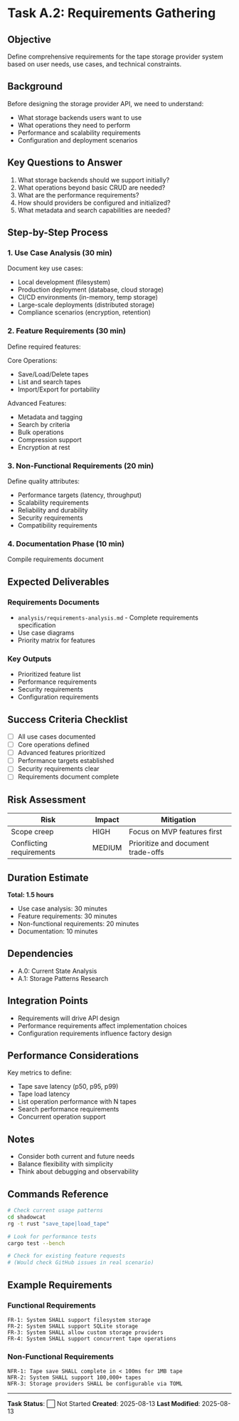 # Task A.2: Requirements Gathering

## Objective

Define comprehensive requirements for the tape storage provider system based on user needs, use cases, and technical constraints.

## Background

Before designing the storage provider API, we need to understand:
- What storage backends users want to use
- What operations they need to perform
- Performance and scalability requirements
- Configuration and deployment scenarios

## Key Questions to Answer

1. What storage backends should we support initially?
2. What operations beyond basic CRUD are needed?
3. What are the performance requirements?
4. How should providers be configured and initialized?
5. What metadata and search capabilities are needed?

## Step-by-Step Process

### 1. Use Case Analysis (30 min)
Document key use cases:

- Local development (filesystem)
- Production deployment (database, cloud storage)
- CI/CD environments (in-memory, temp storage)
- Large-scale deployments (distributed storage)
- Compliance scenarios (encryption, retention)

### 2. Feature Requirements (30 min)
Define required features:

Core Operations:
- Save/Load/Delete tapes
- List and search tapes
- Import/Export for portability

Advanced Features:
- Metadata and tagging
- Search by criteria
- Bulk operations
- Compression support
- Encryption at rest

### 3. Non-Functional Requirements (20 min)
Define quality attributes:

- Performance targets (latency, throughput)
- Scalability requirements
- Reliability and durability
- Security requirements
- Compatibility requirements

### 4. Documentation Phase (10 min)
Compile requirements document

## Expected Deliverables

### Requirements Documents
- `analysis/requirements-analysis.md` - Complete requirements specification
- Use case diagrams
- Priority matrix for features

### Key Outputs
- Prioritized feature list
- Performance requirements
- Security requirements
- Configuration requirements

## Success Criteria Checklist

- [ ] All use cases documented
- [ ] Core operations defined
- [ ] Advanced features prioritized
- [ ] Performance targets established
- [ ] Security requirements clear
- [ ] Requirements document complete

## Risk Assessment

| Risk | Impact | Mitigation |
|------|--------|------------|
| Scope creep | HIGH | Focus on MVP features first |
| Conflicting requirements | MEDIUM | Prioritize and document trade-offs |

## Duration Estimate

**Total: 1.5 hours**
- Use case analysis: 30 minutes
- Feature requirements: 30 minutes
- Non-functional requirements: 20 minutes
- Documentation: 10 minutes

## Dependencies

- A.0: Current State Analysis
- A.1: Storage Patterns Research

## Integration Points

- Requirements will drive API design
- Performance requirements affect implementation choices
- Configuration requirements influence factory design

## Performance Considerations

Key metrics to define:
- Tape save latency (p50, p95, p99)
- Tape load latency
- List operation performance with N tapes
- Search performance requirements
- Concurrent operation support

## Notes

- Consider both current and future needs
- Balance flexibility with simplicity
- Think about debugging and observability

## Commands Reference

```bash
# Check current usage patterns
cd shadowcat
rg -t rust "save_tape|load_tape" 

# Look for performance tests
cargo test --bench

# Check for existing feature requests
# (Would check GitHub issues in real scenario)
```

## Example Requirements

### Functional Requirements
```
FR-1: System SHALL support filesystem storage
FR-2: System SHALL support SQLite storage
FR-3: System SHALL allow custom storage providers
FR-4: System SHALL support concurrent tape operations
```

### Non-Functional Requirements
```
NFR-1: Tape save SHALL complete in < 100ms for 1MB tape
NFR-2: System SHALL support 100,000+ tapes
NFR-3: Storage providers SHALL be configurable via TOML
```

---

**Task Status**: ⬜ Not Started
**Created**: 2025-08-13
**Last Modified**: 2025-08-13